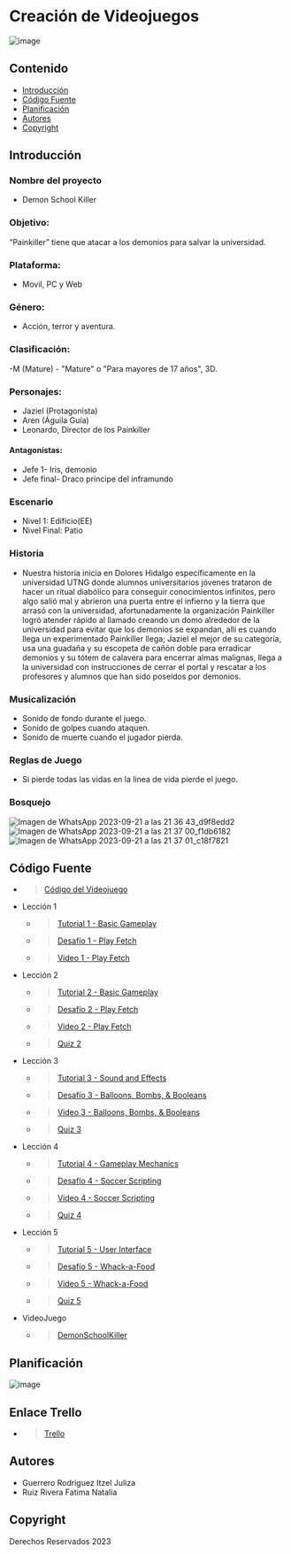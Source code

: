# Creación de Videojuegos

![image](https://github.com/iguerrero02/VideoJuegoDemonSchoolKiller/assets/93070552/17cd5a3f-b3dc-4664-9562-34f575ac531b)


## Contenido

- [Introducción](#)
- [Código Fuente](#código-fuente)
- [Planificación](#planificación)
- [Autores](#autores)
- [Copyright](#copyright)


## Introducción

### Nombre del proyecto
- Demon School Killer
### Objetivo: 
“Painkiller” tiene que atacar a los demonios para salvar la universidad.  
### Plataforma: 
- Movil, PC y Web
### Género:
- ​Acción, terror y aventura. 
### Clasificación:
-M (Mature) - "Mature" o "Para mayores de 17 años", 3D. 
### Personajes:
- Jaziel (Protagonista)
- Aren (Águila Guía) 
- ​Leonardo, Director de los Painkiller  
#### Antagonistas:  
- ​Jefe 1- Iris, demonio
- ​Jefe final- Draco príncipe del inframundo 

### Escenario 
- Nivel 1: Edificio(EE)
- Nivel Final: Patio

### Historia
- ​Nuestra historia inicia en Dolores Hidalgo específicamente en la universidad UTNG donde alumnos universitarios jóvenes trataron de hacer un ritual diabólico para conseguir conocimientos infinitos, pero algo salió mal y abrieron una puerta entre el infierno y la tierra que arrasó con la universidad, afortunadamente la organización Painkiller logró atender rápido al llamado creando un domo alrededor de la universidad para evitar que los demonios se expandan, allí es cuando llega un experimentado Painkiller llega; Jaziel el mejor de su categoría, usa una guadaña y su escopeta de cañón doble para erradicar demonios y su tótem de calavera para encerrar almas malignas, llega a la universidad con instrucciones de cerrar el portal y rescatar a los profesores y alumnos que han sido poseídos por demonios. 
 

### Musicalización
- Sonido de fondo durante el juego.
- Sonido de golpes cuando ataquen.
- Sonido de muerte cuando el jugador pierda.

### Reglas de Juego
- Si pierde todas las vidas en la linea de vida pierde el juego.

### Bosquejo
![Imagen de WhatsApp 2023-09-21 a las 21 36 43_d9f8edd2](https://github.com/iguerrero02/VideoJuegoDemonSchoolKiller/assets/93070552/94832c25-6dbd-4ebc-80bd-8a50f77a7969)
![Imagen de WhatsApp 2023-09-21 a las 21 37 00_f1db6182](https://github.com/iguerrero02/VideoJuegoDemonSchoolKiller/assets/93070552/45e71601-2ba6-47a6-9a41-4eabb7381d97)
![Imagen de WhatsApp 2023-09-21 a las 21 37 01_c18f7821](https://github.com/iguerrero02/VideoJuegoDemonSchoolKiller/assets/93070552/4cdb6be4-f098-49a9-91ad-258b566e5b0f)



## Código Fuente
* > [Código del Videojuego ](https://github.com/FatimaRuiz123/DemonSchoolKiller)
* Lección 1
  * > [Tutorial 1 - Basic Gameplay](https://github.com/FatimaRuiz123/CursosUnityLearn/tree/master/Prototype%201-Simple%20scene)
  * > [Desafío 1 - Play Fetch](https://github.com/FatimaRuiz123/CursosUnityLearn/tree/master/Challenge%201%20-%20Plane%20Programming)
  * > [Video 1 - Play Fetch ](https://drive.google.com/file/d/1fRJ-bNOOkvGncrpLnNoG_1eTCGPcHbtd/view?usp=sharing)

* Lección 2
  * > [Tutorial 2 - Basic Gameplay](https://github.com/FatimaRuiz123/CursosUnityLearn/tree/master/Prototype%201-Simple%20scene)
  * > [Desafío 2 - Play Fetch](https://github.com/FatimaRuiz123/CursosUnityLearn/tree/master/Challenge%202%20-%20Play%20Fetch)
  * > [Video 2 - Play Fetch ](https://drive.google.com/file/d/1p7ZG7T6X5OzVEqPNsSFugTzhh24xt062/view?usp=sharing)
  * > [Quiz 2](https://drive.google.com/file/d/1x3_xJydGRSpB9V8Pret3kMDxrqJQAQKy/view?usp=sharing)
* Lección 3
  * > [Tutorial 3 - Sound and Effects](https://github.com/FatimaRuiz123/CursosUnityLearn/tree/master/Prototype%203%20-%20Sound%20and%20Effects)
  * > [Desafío 3 - Balloons, Bombs, & Booleans](https://github.com/FatimaRuiz123/CursosUnityLearn/tree/master/Challenge3_Balloons_bombs_and_booleans/Assets)
  * > [Video 3 - Balloons, Bombs, & Booleans](https://drive.google.com/file/d/1BgqZHRroEZZxIOsAp-OcPqW8czZ8VUZ8/view?usp=sharing)
  * > [Quiz 3](https://drive.google.com/file/d/1Btl5q0RLqu33K8Mupds1q4xUw7Ty5ndX/view?usp=sharing)
* Lección 4
  * > [Tutorial 4 - Gameplay Mechanics](https://github.com/FatimaRuiz123/CursosUnityLearn/tree/master/Lesson%204.1_Watch%20Where%20You%E2%80%99re%20Going)
  * > [Desafío 4 - Soccer Scripting](https://github.com/FatimaRuiz123/CursosUnityLearn/tree/master/Challenge%204_Soccer%20Scripting)
  * > [Video 4 - Soccer Scripting](https://drive.google.com/file/d/1kfeBEExjSCIxFLNh02FLtMnTpH0MnX8w/view?usp=drive_link)
  * > [Quiz 4](https://drive.google.com/file/d/1_j73OgEc0rwLqB4-5Tu-yrvVm7SPhZXu/view?usp=sharing)
* Lección 5
  * > [Tutorial 5 - User Interface](https://github.com/FatimaRuiz123/CursosUnityLearn/tree/master/Prototype%205%20-%20User%20interface)
  * > [Desafío 5 - Whack-a-Food](https://github.com/FatimaRuiz123/CursosUnityLearn/tree/master/Challenge%205%20-%20Whack-a-Food)
  * > [Video 5 - Whack-a-Food](https://drive.google.com/file/d/1RclAmr2E5MhDPHCBPxJzP4wGwfDHuhac/view?usp=sharing)
  * > [Quiz 5](https://drive.google.com/file/d/16y2F05a_gTeayGP3niaLzl8_mROHwr-D/view?usp=sharing)
 
* VideoJuego
  * >[DemonSchoolKiller](https://github.com/FatimaRuiz123/DemonSchoolKiller)

## Planificación

![image](https://github.com/iguerrero02/VideoJuegoDemonSchoolKiller/assets/93070552/5ea75f99-222b-43eb-ac26-30463b9e4a80)


## Enlace Trello
* > [Trello ](https://trello.com/invite/b/l5PjVvWE/ATTIee97f9beae1cf8ea042d8df40553b949EDB2328D/planeacion)
## Autores
- Guerrero Rodriguez Itzel Juliza
- Ruiz Rivera Fatima Natalia

## Copyright
Derechos Reservados 2023
